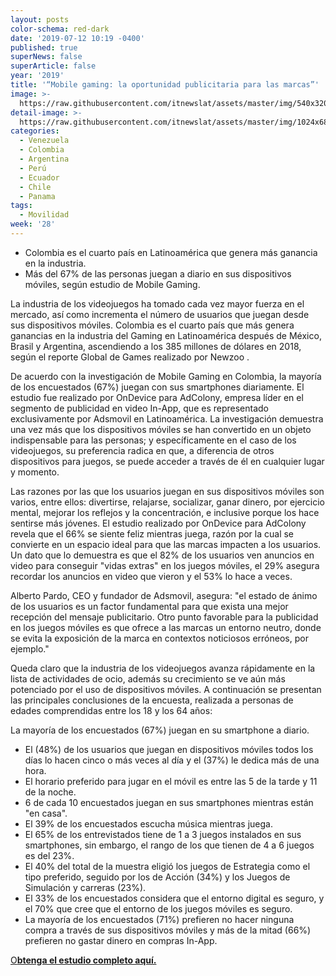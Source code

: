 ```yaml
---
layout: posts
color-schema: red-dark
date: '2019-07-12 10:19 -0400'
published: true
superNews: false
superArticle: false
year: '2019'
title: '“Mobile gaming: la oportunidad publicitaria para las marcas”'
image: >-
  https://raw.githubusercontent.com/itnewslat/assets/master/img/540x320/Gaming-Movil-p.jpg
detail-image: >-
  https://raw.githubusercontent.com/itnewslat/assets/master/img/1024x680/Gaming-Movil-g.jpg
categories:
  - Venezuela
  - Colombia
  - Argentina
  - Perú
  - Ecuador
  - Chile
  - Panama
tags:
  - Movilidad
week: '28'
---
```

- Colombia es el cuarto país en Latinoamérica que genera más ganancia en la industria. 
- Más del 67% de las personas juegan a diario en sus dispositivos móviles, según estudio de Mobile Gaming.

La industria de los videojuegos ha tomado cada vez mayor fuerza en el mercado, así como incrementa el número de usuarios que juegan desde sus dispositivos móviles. Colombia es el cuarto país que más genera ganancias en la industria del Gaming en Latinoamérica después de México, Brasil y Argentina, ascendiendo a los 385 millones de dólares en 2018, según el reporte Global de Games realizado por Newzoo . 
 
De acuerdo con la investigación de Mobile Gaming en Colombia, la mayoría de los encuestados (67%) juegan con sus smartphones diariamente. El estudio fue realizado por OnDevice para AdColony, empresa líder en el segmento de publicidad en video In-App, que es representado exclusivamente por Adsmovil en Latinoamérica. La investigación demuestra una vez más que los dispositivos móviles se han convertido en un objeto indispensable para las personas; y específicamente en el caso de los videojuegos, su preferencia radica en que, a diferencia de otros dispositivos para juegos, se puede acceder a través de él en cualquier lugar y momento.
 
Las razones por las que los usuarios juegan en sus dispositivos móviles son varios, entre ellos: divertirse, relajarse, socializar, ganar dinero, por ejercicio mental, mejorar los reflejos y la concentración, e inclusive porque los hace sentirse más jóvenes. El estudio realizado por OnDevice para AdColony revela que el 66% se siente feliz mientras juega, razón por la cual se convierte en un espacio ideal para que las marcas impacten a los usuarios. Un dato que lo demuestra es que el 82% de los usuarios ven anuncios en video para conseguir "vidas extras" en los juegos móviles, el 29% asegura recordar los anuncios en video que vieron y el 53% lo hace a veces.
 
Alberto Pardo, CEO y fundador de Adsmovil, asegura: "el estado de ánimo de los usuarios es un factor fundamental para que exista una mejor recepción del mensaje publicitario. Otro punto favorable para la publicidad en los juegos móviles es que ofrece a las marcas un entorno neutro, donde se evita la exposición de la marca en contextos noticiosos erróneos, por ejemplo."
 
Queda claro que la industria de los videojuegos avanza rápidamente en la lista de actividades de ocio, además su crecimiento se ve aún más potenciado por el uso de dispositivos móviles. A continuación se presentan las principales conclusiones de la encuesta, realizada a personas de edades comprendidas entre los 18 y los 64 años:

La mayoría de los encuestados (67%) juegan en su smartphone a diario.

- El (48%) de los usuarios que juegan en dispositivos móviles todos los días lo hacen cinco o más veces al día y el (37%) le dedica más de una hora.
- El horario preferido para jugar en el móvil es entre las 5 de la tarde y 11 de la noche. 
- 6 de cada 10 encuestados juegan en sus smartphones mientras están "en casa". 
- El 39% de los encuestados escucha música mientras juega.
- El 65% de los entrevistados tiene de 1 a 3 juegos instalados en sus smartphones, sin embargo, el rango de los que tienen de 4 a 6 juegos es del 23%. 
- El 40% del total de la muestra eligió los juegos de Estrategia como el tipo preferido, seguido por los de Acción (34%) y los Juegos de Simulación y carreras (23%). 
- El 33% de los encuestados considera que el entorno digital es seguro, y el 70% que cree que el entorno de los juegos móviles es seguro.
- La mayoría de los encuestados (71%) prefieren no hacer ninguna compra a través de sus dispositivos móviles y más de la mitad (66%) prefieren no gastar dinero en compras In-App.

[O**btenga el estudio completo aquí.**](https://adsmovil.com/mobile-gaming-colombia-2019/)